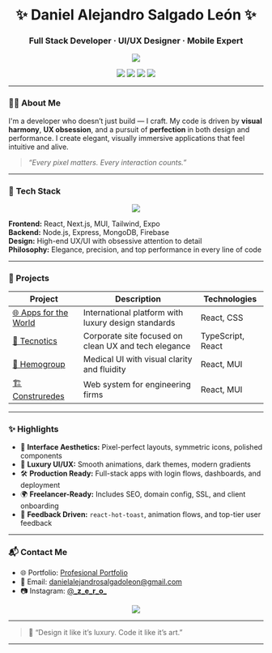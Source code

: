 <h1 align="center">✨ Daniel Alejandro Salgado León ✨</h1>
<h3 align="center">Full Stack Developer · UI/UX Designer · Mobile Expert</h3>

<p align="center">
  <img src="https://capsule-render.vercel.app/api?type=waving&color=1e1e2f&height=150&section=header&text=Welcome%20to%20My%20World&fontColor=ffffff&fontSize=35&animation=fadeIn" />
</p>
<p align="center">
  <img src="https://img.shields.io/badge/Code%20with-PRECISION-black?style=for-the-badge&logo=github&logoColor=white" />
  <img src="https://img.shields.io/badge/UI%2FUX-LUXURY-black?style=for-the-badge&logo=figma&logoColor=white" />
  <img src="https://img.shields.io/badge/Mobile-React%20Native-black?style=for-the-badge&logo=react&logoColor=61DAFB" />
  <img src="https://img.shields.io/badge/Web-Next.js-black?style=for-the-badge&logo=next.js&logoColor=white" />
</p>

---

### 👨‍💻 About Me

I'm a developer who doesn’t just build — I craft. My code is driven by **visual harmony**, **UX obsession**, and a pursuit of **perfection** in both design and performance. I create elegant, visually immersive applications that feel intuitive and alive.

> _“Every pixel matters. Every interaction counts.”_

---

### 🚀 **Tech Stack**

<div align="center">
  <img src="https://skillicons.dev/icons?i=react,nextjs,js,ts,nodejs,mongodb,figma,html,css,mui,vite,bash,nestjs,netlify,vercel" />
</div>

**Frontend:** React, Next.js, MUI, Tailwind, Expo  
**Backend:** Node.js, Express, MongoDB, Firebase  
**Design:** High-end UX/UI with obsessive attention to detail  
**Philosophy:** Elegance, precision, and top performance in every line of code

---

### 💼 Projects

| Project                                              | Description                                          | Technologies      |
| ---------------------------------------------------- | ---------------------------------------------------- | ----------------- |
| [🌐 Apps for the World](https://appsfortheworld.com) | International platform with luxury design standards  | React, CSS        |
| [💼 Tecnotics](https://tecnotics.com)                | Corporate site focused on clean UX and tech elegance | TypeScript, React |
| [🧬 Hemogroup](https://hemogroup.netlify.app)        | Medical UI with visual clarity and fluidity          | React, MUI        |
| [🏗 Construredes](https://construredes.netlify.app)   | Web system for engineering firms                     | React, MUI        |

---

### ✨ Highlights

- 🎯 **Interface Aesthetics:** Pixel-perfect layouts, symmetric icons, polished components
- 💎 **Luxury UI/UX:** Smooth animations, dark themes, modern gradients
- 🛠️ **Production Ready:** Full-stack apps with login flows, dashboards, and deployment
- 🌍 **Freelancer-Ready:** Includes SEO, domain config, SSL, and client onboarding
- 💬 **Feedback Driven:** `react-hot-toast`, animation flows, and top-tier user feedback

---

### 📬 Contact Me

- 🌐 Portfolio: [Profesional Portfolio](https://professional-portfolio-ruby.vercel.app/)
- 📩 Email: [danielalejandrosalgadoleon@gmail.com](mailto:danielalejandrosalgadoleon@gmail.com)
- 📷 Instagram: [@**\_**z_e_r_o**\_**](https://www.instagram.com/_____z_e_r_o_____/)

<p align="center">
  <a href="mailto:your-email@example.com">
    <img src="https://img.shields.io/badge/📩%20Hire%20Me-Elegant-black?style=for-the-badge&logo=gmail&logoColor=white" />
  </a>
</p>

---

> 🧠 “Design it like it’s luxury. Code it like it’s art.”

---
